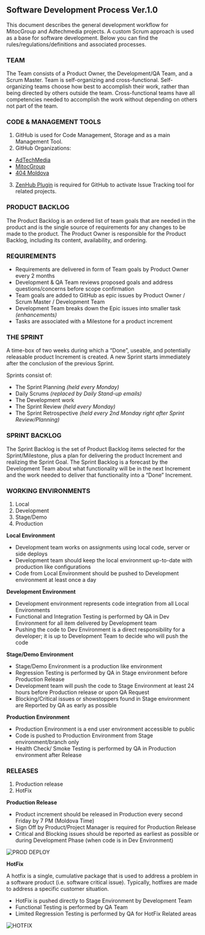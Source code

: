 **Software Development Process Ver.1.0**
------------------------------------

This document describes the general development workflow for MitocGroup
and Adtechmedia projects. A custom Scrum approach is used as a base for
software development. Below you can find the
rules/regulations/definitions and associated processes.

### **TEAM**

The Team consists of a Product Owner, the Development/QA Team, and a
Scrum Master. Team is self-organizing and cross-functional.
Self-organizing teams choose how best to accomplish their work, rather
than being directed by others outside the team. Cross-functional teams
have all competencies needed to accomplish the work without depending on
others not part of the team.

### **CODE & MANAGEMENT TOOLS**

1)  GitHub is used for Code Management, Storage and as a main Management Tool.
2)  GitHub Organizations:
- [AdTechMedia](https://github.com/AdTechMedia)
- [MitocGroup](https://github.com/MitocGroup)
- [404 Moldova](https://github.com/404md)

3)  [ZenHub Plugin](https://chrome.google.com/webstore/detail/zenhub-for-github/ogcgkffhplmphkaahpmffcafajaocjbd) is required for GitHub to activate Issue Tracking tool for related projects.

### **PRODUCT BACKLOG**

The Product Backlog is an ordered list of team goals that are needed in
the product and is the single source of requirements for any changes to
be made to the product. The Product Owner is responsible for the Product
Backlog, including its content, availability, and ordering.

### **REQUIREMENTS**

-   Requirements are delivered in form of Team goals by Product Owner every 2 months
-   Development & QA Team reviews proposed goals and address questions/concerns before scope confirmation
-   Team goals are added to GitHub as epic issues by Product Owner / Scrum Master / Development Team
-   Development Team breaks down the Epic issues into smaller task *(enhancements)*
-   Tasks are associated with a Milestone for a product increment

### 

### 

### **THE SPRINT**

A time-box of two weeks during which a “Done”, useable, and potentially
releasable product Increment is created. A new Sprint starts immediately
after the conclusion of the previous Sprint.

Sprints consist of:

-   The Sprint Planning *(held every Monday)*
-   Daily Scrums *(replaced by Daily Stand-up emails)*
-   The Development work
-   The Sprint Review *(held every Monday)*
-   The Sprint Retrospective *(held every 2nd Monday right after Sprint Review/Planning)*

### **SPRINT BACKLOG**

The Sprint Backlog is the set of Product Backlog items selected for the
Sprint/Milestone, plus a plan for delivering the product Increment and
realizing the Sprint Goal. The Sprint Backlog is a forecast by the
Development Team about what functionality will be in the next Increment
and the work needed to deliver that functionality into a “Done”
Increment.

### **WORKING ENVIRONMENTS**

1)  Local
2)  Development
3)  Stage/Demo
4)  Production

**Local Environment**

-   Development team works on assignments using local code, server or side deploys
-   Development team should keep the local environment up-to-date with production like configurations
-   Code from Local Environment should be pushed to Development environment at least once a day

**Development Environment**

-   Development environment represents code integration from all Local Environments
-   Functional and Integration Testing is performed by QA in Dev Environment for all item delivered by Development team
-   Pushing the code to Dev Environment is a direct responsibility for a developer; it is up to Development Team to decide who will push the code

**Stage/Demo Environment**

-   Stage/Demo Environment is a production like environment
-   Regression Testing is performed by QA in Stage environment before Production Release
-   Development team will push the code to Stage Environment at least 24 hours before Production release or upon QA Request
-   Blocking/Critical issues or showstoppers found in Stage environment are Reported by QA as early as possible

**Production Environment**

-   Production Environment is a end user environment accessible to public
-   Code is pushed to Production Environment from Stage environment/branch only
-   Health Check/ Smoke Testing is performed by QA in Production environment after Release

### **RELEASES**

1)  Production release
2)  HotFix

**Production Release**

-   Product increment should be released in Production every second Friday by 7 PM (Moldova Time)
-   Sign Off by Product/Project Manager is required for Production Release
-   Critical and Blocking issues should be reported as earliest as possible or during Development Phase (when code is in Dev Environment)

![PROD DEPLOY](https://github.com/MitocGroup/SDLC/blob/master/images/prod%20deploy.png)

**HotFix**

A hotfix is a single, cumulative package that is used to address a
problem in a software product (i.e. software critical issue). Typically,
hotfixes are made to address a specific customer situation.

-   HotFix is pushed directly to Stage Environment by Development Team
-   Functional Testing is performed by QA Team
-   Limited Regression Testing is performed by QA for HotFix Related areas

![HOTFIX](https://github.com/MitocGroup/SDLC/blob/master/images/hotfix%20deploy.png)


